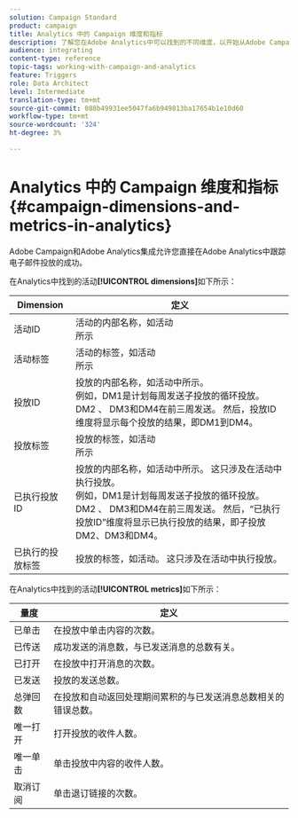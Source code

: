 ```yaml
---
solution: Campaign Standard
product: campaign
title: Analytics 中的 Campaign 维度和指标
description: 了解您在Adobe Analytics中可以找到的不同维度，以开始从Adobe Campaign跟踪电子邮件投放。
audience: integrating
content-type: reference
topic-tags: working-with-campaign-and-analytics
feature: Triggers
role: Data Architect
level: Intermediate
translation-type: tm+mt
source-git-commit: 088b49931ee5047fa6b949813ba17654b1e10d60
workflow-type: tm+mt
source-wordcount: '324'
ht-degree: 3%

---
```



# Analytics 中的 Campaign 维度和指标{#campaign-dimensions-and-metrics-in-analytics}

Adobe Campaign和Adobe Analytics集成允许您直接在Adobe Analytics中跟踪电子邮件投放的成功。

在Analytics中找到的活动&#x200B;**[!UICONTROL dimensions]**&#x200B;如下所示：

<table> 
 <thead> 
  <tr> 
   <th> Dimension<br /> </th> 
   <th> 定义<br /> </th> 
  </tr> 
 </thead> 
 <tbody> 
  <tr> 
   <td> 活动ID<br /> </td> 
   <td> 活动的内部名称，如活动<br />所示 </td> 
  </tr> 
  <tr> 
   <td> 活动标签<br /> </td> 
   <td> 活动的标签，如活动<br />所示 </td> 
  </tr> 
  <tr> 
   <td> 投放ID<br /> </td> 
   <td> 投放的内部名称，如活动中所示。<br /> 例如，DM1是计划每周发送子投放的循环投放。DM2 、 DM3和DM4在前三周发送。 然后，投放ID维度将显示每个投放的结果，即DM1到DM4。 <br /> </td> 
  </tr> 
  <tr> 
   <td> 投放标签<br /> </td> 
   <td> 投放的标签，如活动<br />所示 </td> 
  </tr> 
  <tr> 
   <td> 已执行投放ID<br /> </td> 
   <td> 投放的内部名称，如活动中所示。 这只涉及在活动中执行投放。<br /> 例如，DM1是计划每周发送子投放的循环投放。DM2 、 DM3和DM4在前三周发送。 然后，“已执行投放ID”维度将显示已执行投放的结果，即子投放DM2、DM3和DM4。 <br /> </td> 
  </tr> 
  <tr> 
   <td> 已执行的投放标签<br /> </td> 
   <td> 投放的标签，如活动。 这只涉及在活动中执行投放。<br /> </td> 
  </tr> 
 </tbody> 
</table>

在Analytics中找到的活动&#x200B;**[!UICONTROL metrics]**&#x200B;如下所示：

<table> 
 <thead> 
  <tr> 
   <th> 量度<br /> </th> 
   <th> 定义<br /> </th> 
  </tr> 
 </thead> 
 <tbody> 
  <tr> 
   <td> 已单击<br /> </td> 
   <td> 在投放中单击内容的次数。<br /> </td> 
  </tr> 
  <tr> 
   <td> 已传送<br /> </td> 
   <td> 成功发送的消息数，与已发送消息的总数有关。<br /> </td> 
  </tr> 
  <tr> 
   <td> 已打开<br /> </td> 
   <td> 在投放中打开消息的次数。<br /> </td> 
  </tr> 
  <tr> 
   <td> 已发送<br /> </td> 
   <td> 投放的发送总数。<br /> </td> 
  </tr> 
  <tr> 
   <td> 总弹回数<br /> </td> 
   <td> 在投放和自动返回处理期间累积的与已发送消息总数相关的错误总数。<br /> </td> 
  </tr> 
  <tr> 
   <td> 唯一打开<br /> </td> 
   <td> 打开投放的收件人数。<br /> </td> 
  </tr> 
  <tr> 
   <td> 唯一单击<br /> </td> 
   <td> 单击投放中内容的收件人数。<br /> </td> 
  </tr> 
  <tr> 
   <td> 取消订阅<br /> </td> 
   <td> 单击退订链接的次数。<br /> </td> 
  </tr> 
 </tbody> 
</table>

